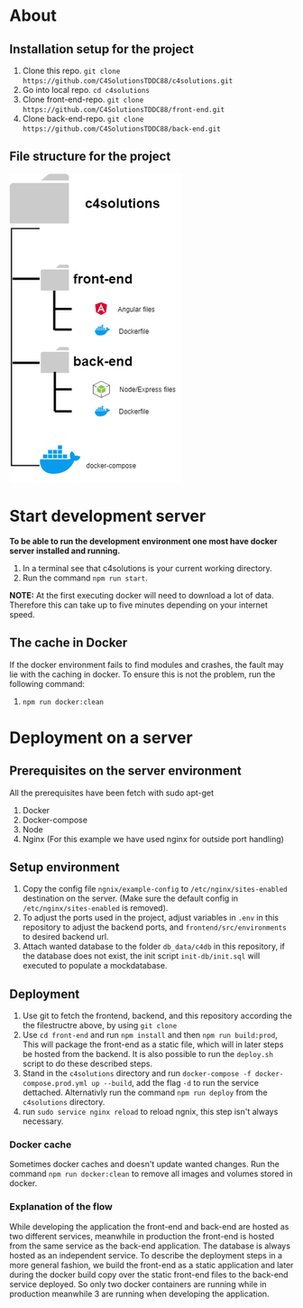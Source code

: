# About

## Installation setup for the project
1. Clone this repo. ``` git clone https://github.com/C4SolutionsTDDC88/c4solutions.git ```
2. Go into local repo. ``` cd c4solutions ```
3. Clone front-end-repo. ``` git clone https://github.com/C4SolutionsTDDC88/front-end.git ```
4. Clone back-end-repo. ``` git clone https://github.com/C4SolutionsTDDC88/back-end.git ```

## File structure for the project
<img src="./filestructure.png">

# Start development server
**To be able to run the development environment one most have docker server installed and running.**
1. In a terminal see that c4solutions is your current working directory.
2. Run the command  ``` npm run start ```.

**NOTE:** At the first executing docker will need to download a lot of data. Therefore this can take up to five minutes depending on your internet speed.

## The cache in Docker
If the docker environment fails to find modules and crashes, the fault may lie with the caching in docker. To ensure this is not the problem, run the following command:
1. ```npm run docker:clean```

# Deployment on a server

## Prerequisites on the server environment
All the prerequisites have been fetch with sudo apt-get <package-name>

1. Docker
2. Docker-compose
3. Node
4. Nginx (For this example we have used nginx for outside port handling)

## Setup environment

1. Copy the config file ```ngnix/example-config``` to ```/etc/nginx/sites-enabled``` destination on the server. (Make sure the default config in ```/etc/nginx/sites-enabled``` is removed).
2. To adjust the ports used in the project, adjust variables in ```.env``` in this repository to adjust the backend ports, and ```frontend/src/environments``` to desired backend url.
3. Attach wanted database to the folder ```db_data/c4db``` in this repository, if the database does not exist, the init script ```init-db/init.sql``` will executed to populate a mockdatabase.

## Deployment
1. Use git to fetch the frontend, backend, and this repository according the the filestructre above, by using ```git clone```
2. Use ```cd front-end``` and run ```npm install``` and then ```npm run build:prod```, This will package the front-end as a static file, which will in later steps be hosted from the backend. It is also possible to run the ```deploy.sh``` script to do these described steps.
3. Stand in the ```c4solutions``` directory and run ```docker-compose -f docker-compose.prod.yml up --build```, add the flag ```-d``` to run the service dettached. Alternativly run the command ```npm run deploy``` from the ```c4solutions``` directory.
4. run ```sudo service nginx reload``` to reload ngnix, this step isn't always necessary.

### Docker cache
Sometimes docker caches and doesn't update wanted changes. Run the command ```npm run docker:clean``` to remove all images and volumes stored in docker.

### Explanation of the flow
While developing the application the front-end and back-end are hosted as two different services, meanwhile in production the front-end is hosted from the same service as the back-end application. The database is always hosted as an independent service. To describe the deployment steps in a more general fashion, we build the front-end as a static application and later during the docker build copy over the static front-end files to the back-end service deployed. So only two docker containers are running while in production meanwhile 3 are running when developing the application. 



